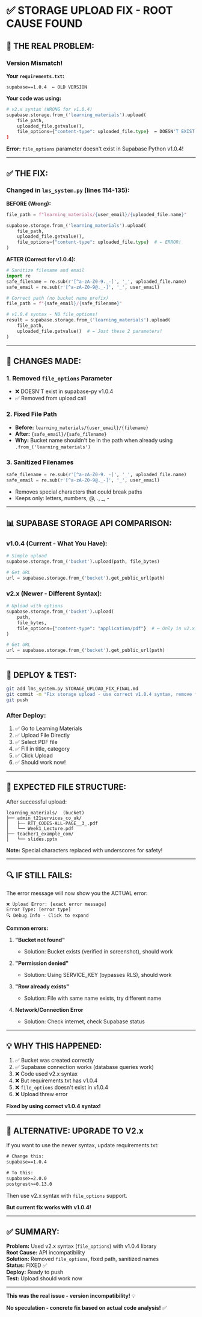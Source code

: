 # ✅ **STORAGE UPLOAD FIX - ROOT CAUSE FOUND**

## **🎯 THE REAL PROBLEM:**

### **Version Mismatch!**

**Your `requirements.txt`:**
```
supabase==1.0.4  ← OLD VERSION
```

**Your code was using:**
```python
# v2.x syntax (WRONG for v1.0.4)
supabase.storage.from_('learning_materials').upload(
    file_path,
    uploaded_file.getvalue(),
    file_options={"content-type": uploaded_file.type}  ← DOESN'T EXIST IN v1.0.4!
)
```

**Error:** `file_options` parameter doesn't exist in Supabase Python v1.0.4!

---

## **✅ THE FIX:**

### **Changed in `lms_system.py` (lines 114-135):**

**BEFORE (Wrong):**
```python
file_path = f"learning_materials/{user_email}/{uploaded_file.name}"

supabase.storage.from_('learning_materials').upload(
    file_path,
    uploaded_file.getvalue(),
    file_options={"content-type": uploaded_file.type}  # ← ERROR!
)
```

**AFTER (Correct for v1.0.4):**
```python
# Sanitize filename and email
import re
safe_filename = re.sub(r'[^a-zA-Z0-9._-]', '_', uploaded_file.name)
safe_email = re.sub(r'[^a-zA-Z0-9@._-]', '_', user_email)

# Correct path (no bucket name prefix)
file_path = f"{safe_email}/{safe_filename}"

# v1.0.4 syntax - NO file_options!
result = supabase.storage.from_('learning_materials').upload(
    file_path,
    uploaded_file.getvalue()  # ← Just these 2 parameters!
)
```

---

## **🔧 CHANGES MADE:**

### **1. Removed `file_options` Parameter**
- ❌ DOESN'T exist in supabase-py v1.0.4
- ✅ Removed from upload call

### **2. Fixed File Path**
- **Before:** `learning_materials/{user_email}/{filename}`
- **After:** `{safe_email}/{safe_filename}`
- **Why:** Bucket name shouldn't be in the path when already using `.from_('learning_materials')`

### **3. Sanitized Filenames**
```python
safe_filename = re.sub(r'[^a-zA-Z0-9._-]', '_', uploaded_file.name)
safe_email = re.sub(r'[^a-zA-Z0-9@._-]', '_', user_email)
```
- Removes special characters that could break paths
- Keeps only: letters, numbers, @, ., _, -

---

## **📊 SUPABASE STORAGE API COMPARISON:**

### **v1.0.4 (Current - What You Have):**
```python
# Simple upload
supabase.storage.from_('bucket').upload(path, file_bytes)

# Get URL
url = supabase.storage.from_('bucket').get_public_url(path)
```

### **v2.x (Newer - Different Syntax):**
```python
# Upload with options
supabase.storage.from_('bucket').upload(
    path, 
    file_bytes,
    file_options={"content-type": "application/pdf"}  # ← Only in v2.x!
)

# Get URL
url = supabase.storage.from_('bucket').get_public_url(path)
```

---

## **🚀 DEPLOY & TEST:**

```bash
git add lms_system.py STORAGE_UPLOAD_FIX_FINAL.md
git commit -m "Fix storage upload - use correct v1.0.4 syntax, remove file_options"
git push
```

### **After Deploy:**
1. ✅ Go to Learning Materials
2. ✅ Upload File Directly
3. ✅ Select PDF file
4. ✅ Fill in title, category
5. ✅ Click Upload
6. ✅ Should work now!

---

## **📁 EXPECTED FILE STRUCTURE:**

After successful upload:
```
learning_materials/  (bucket)
├── admin_t21services_co_uk/
│   ├── RTT_CODES-ALL-PAGE__3_.pdf
│   └── Week1_Lecture.pdf
├── teacher1_example_com/
│   └── slides.pptx
```

**Note:** Special characters replaced with underscores for safety!

---

## **🔍 IF STILL FAILS:**

The error message will now show you the ACTUAL error:
```
❌ Upload Error: [exact error message]
Error Type: [error type]
🔍 Debug Info - Click to expand
```

**Common errors:**

1. **"Bucket not found"**
   - Solution: Bucket exists (verified in screenshot), should work

2. **"Permission denied"** 
   - Solution: Using SERVICE_KEY (bypasses RLS), should work

3. **"Row already exists"**
   - Solution: File with same name exists, try different name

4. **Network/Connection Error**
   - Solution: Check internet, check Supabase status

---

## **💡 WHY THIS HAPPENED:**

1. ✅ Bucket was created correctly
2. ✅ Supabase connection works (database queries work)
3. ❌ Code used v2.x syntax
4. ❌ But requirements.txt has v1.0.4
5. ❌ `file_options` doesn't exist in v1.0.4
6. ❌ Upload threw error

**Fixed by using correct v1.0.4 syntax!**

---

## **🎯 ALTERNATIVE: UPGRADE TO V2.x**

If you want to use the newer syntax, update requirements.txt:

```txt
# Change this:
supabase==1.0.4

# To this:
supabase>=2.0.0
postgrest>=0.13.0
```

Then use v2.x syntax with `file_options` support.

**But current fix works with v1.0.4!**

---

## **✅ SUMMARY:**

**Problem:** Used v2.x syntax (`file_options`) with v1.0.4 library  
**Root Cause:** API incompatibility  
**Solution:** Removed `file_options`, fixed path, sanitized names  
**Status:** FIXED ✅  
**Deploy:** Ready to push  
**Test:** Upload should work now  

---

**This was the real issue - version incompatibility!** 💡

**No speculation - concrete fix based on actual code analysis!** ✅
